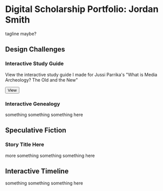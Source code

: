 # Digital Scholarship Portfolio: Jordan Smith
tagline maybe? 

## Design Challenges 

### Interactive Study Guide
View the interactive study guide I made for Jussi Parrika's "What is Media Archeology? The Old and the New" 

<button name="button" onclick="2P02InteractiveStudyGuide.html"> View
</button>

### Interactive Genealogy 
something something something here  

## Speculative Fiction
### Story Title Here
more something something something here 

## Interactive Timeline
something something something here 

